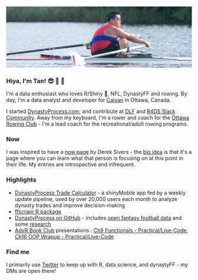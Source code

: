 ![Tan rowing](https://github.com/tanho63/tanho63/blob/tanho63-patch-1/cover.png?raw=true)

### Hiya, I'm Tan! :sunglasses: :football: :rowboat: 

I'm a data enthusiast who loves R/Shiny :star_struck:, NFL, DynastyFF and rowing. By day, I'm a data analyst and developer for [Caivan](https://caivan.com) in Ottawa, Canada. 

I started [DynastyProcess.com](https://dynastyprocess.com), and contribute at [DLF](https://dynastyleaguefootball.com/tools) and [R4DS Slack Community](https://rfordatasci.com/join). Away from my keyboard, I'm a rower and coach for the [Ottawa Rowing Club](https://ottawarowingclub.com) - I'm a lead coach for the recreational/adult rowing programs.

### Now
I was inspired to have a [now page](https://tanho.ca/now) by Derek Sivers - the [big idea](https://nownownow.com/about) is that it's a page where you can learn what that person is focusing on at this point in their life. My entries are introspective and infrequent.

### Highlights
- [DynastyProcess Trade Calculator](https://apps.dynastyprocess.com/calc) - a shinyMobile app fed by a weekly update pipeline, used by over 20,000 users each month to analyze dynasty trades and improve decision-making
- [ffscrapr R package](https://github.com/DynastyProcess/ffscrapr)
- [DynastyProcess on GitHub](https://github.com/DynastyProcess) - includes [open fantasy football data](https://github.com/DynastyProcess/data) and some [research](https://github.com/DynastyProcess/research)
- [AdvR Book Club](https://github.com/r4ds/bookclub-advanced_r) presentations : [Ch9 Functionals - Practical/Live-Code](https://youtu.be/o0a6aJ4kCkU), [Ch16 OOP Wrapup - Practical/Live-Code](https://www.youtube.com/watch?v=W1uc8HbyZvI)

### Find me
I primarily use [Twitter](https://twitter.com/@_TanHo) to keep up with R, data science, and dynastyFF - my DMs are open there! 
